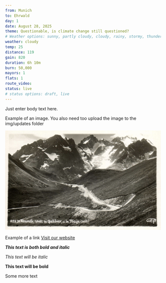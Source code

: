 ```yaml
---
from: Munich
to: Ehrwald
day: 1
date: August 28, 2025
theme: Questionable, is climate change still questioned?
# Weather options: sunny, partly cloudy, cloudy, rainy, stormy, thunder, snowy, foggy
weather: cloudy
temp: 25
distance: 119
gain: 820
duration: 6h 10m
burn: 50,000
mayors: 1
flats: 1
route_video: 
status: live
# status options: draft, live
---
```


Just enter body text here.

Example of an image. You also need too upload the image to the img/updates folder

![Comparing glacier photos](/img/updates/Galibier.jpg)

Example of a link
[Visit our website](https://example.com)

***This text is both bold and italic***

*This text will be italic*

**This text will be bold**

Some more text
